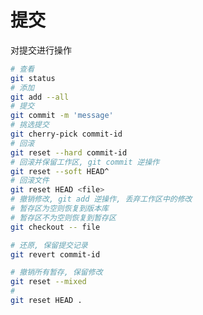 <!--
 * @Author: SilvesterChiao
 * @Date: 2020-04-07 16:25:23
 * @LastEditors: SilvesterChiao
 * @LastEditTime: 2020-07-27 15:03:13
 -->
# 提交

对提交进行操作

```bash
# 查看
git status
# 添加
git add --all
# 提交
git commit -m 'message'
# 挑选提交
git cherry-pick commit-id
# 回滚
git reset --hard commit-id
# 回滚并保留工作区, git commit 逆操作
git reset --soft HEAD^
# 回滚文件
git reset HEAD <file>
# 撤销修改, git add 逆操作, 丢弃工作区中的修改
# 暂存区为空则恢复到版本库
# 暂存区不为空则恢复到暂存区
git checkout -- file

# 还原, 保留提交记录
git revert commit-id

# 撤销所有暂存, 保留修改
git reset --mixed
# 
git reset HEAD .
```
